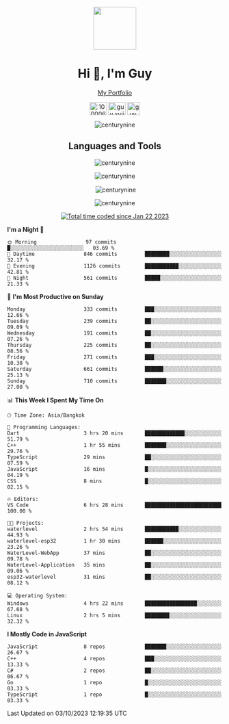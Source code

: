 
<p align="center"><a href="https://portfolio-nextjs-puce-omega.vercel.app/" traget="_blank"> <img src="https://user-images.githubusercontent.com/109062980/213915698-3e79c409-24f8-4471-a5f8-e7a842ad3a0a.gif" width="100" /> </a></p>
 
<h1 align="center">Hi 👋, I'm Guy</h1>
<p align="center"><a href="https://portfolio-nextjs-puce-omega.vercel.app/" traget="_blank"> My Portfolio </a></p>

<p align="center">
<a href="https://fb.com/100006608053988" target="blank"><img align="center" src="https://raw.githubusercontent.com/rahuldkjain/github-profile-readme-generator/master/src/images/icons/Social/facebook.svg" alt="100006608053988" height="30" width="40" /></a>
<a href="https://instagram.com/guy.xvii" target="blank"><img align="center" src="https://raw.githubusercontent.com/rahuldkjain/github-profile-readme-generator/master/src/images/icons/Social/instagram.svg" alt="guy.xvii" height="30" width="40" /></a>
<a href="mailto:lowlifeix@gmail.com" target="blank"><img align="center" src="https://user-images.githubusercontent.com/109062980/226533395-e26b601f-4b8f-456f-affd-55dc944b4149.png" alt="guy.xvii" height="30" width="30" /></a>
 
</p>

<p align="center"> <img src="https://komarev.com/ghpvc/?username=centurynine&label=Profile%20views&color=0e75b6&style=for-the-badge" alt="centurynine" /> </p>

<h2 align="center">Languages and Tools</h3>

<!-- https://skillicons.dev/ -->
<p align="center">
<img src="https://skillicons.dev/icons?i=react,nodejs,tailwind,mongodb,html,css,js,bootstrap,jquery,cloudflare,php,java,cpp,py,dart,flutter,firebase,androidstudio,git,github,linux,mysql,postman,nginx,express" alt="centurynine" /> 
</p>
 
<p align="center"><img align="center" src="https://github-readme-stats-sigma-five.vercel.app/api/top-langs?username=centurynine&show_icons=true&locale=en&layout=compact&theme=" alt="centurynine" /></p>

<p align="center">&nbsp;<img align="center" src="https://github-readme-stats-sigma-five.vercel.app/api?username=centurynine&show_icons=true&locale=en&theme=" alt="centurynine" /></p>

<p align="center"><img align="center" src="https://github-readme-streak-stats.herokuapp.com/?user=centurynine&theme=" alt="centurynine" /></p>
<p align="center">
<a href="https://wakatime.com/@9ded98d1-6308-4a11-a75a-63f31fdc4e7a"><img src="https://wakatime.com/badge/user/9ded98d1-6308-4a11-a75a-63f31fdc4e7a.svg" alt="Total time coded since Jan 22 2023" /></a>
  
<!--START_SECTION:waka-->
**I'm a Night 🦉** 

```text
🌞 Morning                97 commits          █░░░░░░░░░░░░░░░░░░░░░░░░   03.69 % 
🌆 Daytime                846 commits         ████████░░░░░░░░░░░░░░░░░   32.17 % 
🌃 Evening                1126 commits        ███████████░░░░░░░░░░░░░░   42.81 % 
🌙 Night                  561 commits         █████░░░░░░░░░░░░░░░░░░░░   21.33 % 
```
📅 **I'm Most Productive on Sunday** 

```text
Monday                   333 commits         ███░░░░░░░░░░░░░░░░░░░░░░   12.66 % 
Tuesday                  239 commits         ██░░░░░░░░░░░░░░░░░░░░░░░   09.09 % 
Wednesday                191 commits         ██░░░░░░░░░░░░░░░░░░░░░░░   07.26 % 
Thursday                 225 commits         ██░░░░░░░░░░░░░░░░░░░░░░░   08.56 % 
Friday                   271 commits         ███░░░░░░░░░░░░░░░░░░░░░░   10.30 % 
Saturday                 661 commits         ██████░░░░░░░░░░░░░░░░░░░   25.13 % 
Sunday                   710 commits         ███████░░░░░░░░░░░░░░░░░░   27.00 % 
```


📊 **This Week I Spent My Time On** 

```text
🕑︎ Time Zone: Asia/Bangkok

💬 Programming Languages: 
Dart                     3 hrs 20 mins       █████████████░░░░░░░░░░░░   51.79 % 
C++                      1 hr 55 mins        ███████░░░░░░░░░░░░░░░░░░   29.76 % 
TypeScript               29 mins             ██░░░░░░░░░░░░░░░░░░░░░░░   07.59 % 
JavaScript               16 mins             █░░░░░░░░░░░░░░░░░░░░░░░░   04.19 % 
CSS                      8 mins              █░░░░░░░░░░░░░░░░░░░░░░░░   02.15 % 

🔥 Editors: 
VS Code                  6 hrs 28 mins       █████████████████████████   100.00 % 

🐱‍💻 Projects: 
waterlevel               2 hrs 54 mins       ███████████░░░░░░░░░░░░░░   44.93 % 
waterlevel-esp32         1 hr 30 mins        ██████░░░░░░░░░░░░░░░░░░░   23.26 % 
WaterLevel-WebApp        37 mins             ██░░░░░░░░░░░░░░░░░░░░░░░   09.78 % 
WaterLevel-Application   35 mins             ██░░░░░░░░░░░░░░░░░░░░░░░   09.06 % 
esp32-waterlevel         31 mins             ██░░░░░░░░░░░░░░░░░░░░░░░   08.12 % 

💻 Operating System: 
Windows                  4 hrs 22 mins       █████████████████░░░░░░░░   67.68 % 
Linux                    2 hrs 5 mins        ████████░░░░░░░░░░░░░░░░░   32.32 % 
```

**I Mostly Code in JavaScript** 

```text
JavaScript               8 repos             ███████░░░░░░░░░░░░░░░░░░   26.67 % 
C++                      4 repos             ███░░░░░░░░░░░░░░░░░░░░░░   13.33 % 
C#                       2 repos             ██░░░░░░░░░░░░░░░░░░░░░░░   06.67 % 
Go                       1 repo              █░░░░░░░░░░░░░░░░░░░░░░░░   03.33 % 
TypeScript               1 repo              █░░░░░░░░░░░░░░░░░░░░░░░░   03.33 % 
```




 Last Updated on 03/10/2023 12:19:35 UTC
<!--END_SECTION:waka-->
  
</p>

